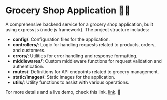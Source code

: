 # Grocery Shop Application 🛒🌿

A comprehensive backend service for a grocery shop application, built using express js (node js framework). The project structure includes:

- **config/**: Configuration files for the application.
- **controllers/**: Logic for handling requests related to products, orders, and customers.
- **errors/**: Utilities for error handling and response formatting.
- **middlewares/**: Custom middleware functions for request validation and authentication.
- **routes/**: Definitions for API endpoints related to grocery management.
- **static/images/**: Static images for the application.
- **utils/**: Utility functions to assist with various operations.

For more details and a live demo, check this link. [link](https://drive.google.com/file/d/1m09zMryKUUjGOYKrwfOKDZc1jiGt5h4t/view). 🚀
